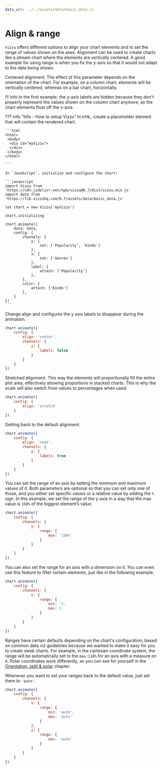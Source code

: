 ```yaml
---
data_url: ../../assets/data/music_data.js
---
```


# Align & range

`Vizzu` offers different options to align your chart elements and to set the
range of values shown on the axes. Alignment can be used to create charts like a
stream chart where the elements are vertically centered. A good example for
using range is when you fix the y-axis so that it would not adapt to the data
being shown.

Centered alignment. The effect of this parameter depends on the orientation of
the chart. For example, on a column chart, elements will be vertically centered,
whereas on a bar chart, horizontally.

!!! info
    In the first example, the y-axis labels are hidden because they don't
    properly represent the values shown on the column chart anymore, as the
    chart elements float off the x-axis.

<div id="tutorial_01"></div>

??? info "Info - How to setup Vizzu"
    In `HTML`, create a placeholder element that will contain the rendered
    chart.

    ```html
    <html>
     <body>
      <div id="myVizzu">
      </div>
     </body>
    </html>

    ```

    In `JavaScript`, initialize and configure the chart:

    ```javascript
    import Vizzu from 'https://cdn.jsdelivr.net/npm/vizzu@0.7/dist/vizzu.min.js'
    import data from 'https://lib.vizzuhq.com/0.7/assets/data/music_data.js'

    let chart = new Vizzu('myVizzu')

    chart.initializing

    chart.animate({
        data: data,
        config: {
            channels: {
                y: {
                    set: ['Popularity', 'Kinds']
                },
                x: {
                    set: ['Genres']
                },
                label: {
                    attach: ['Popularity']
                },
            },
            color: {
                attach: ['Kinds']
            },
        }
    })
    ```

Change align and configures the y axis labels to disappear during the animation.

```javascript
chart.animate({
    config: {
        align: 'center',
        channels: {
            y: {
                labels: false
            }
        }
    }
})
```

Stretched alignment. This way the elements will proportionally fill the entire
plot area, effectively showing proportions in stacked charts. This is why the
scale will also switch from values to percentages when used.

<div id="tutorial_02"></div>

```javascript
chart.animate({
    config: {
        align: 'stretch'
    }
})
```

Getting back to the default alignment.

<div id="tutorial_03"></div>

```javascript
chart.animate({
    config: {
        align: 'none',
        channels: {
            y: {
                labels: true
            }
        }
    }
})
```

You can set the range of an axis by setting the minimum and maximum values of
it. Both parameters are optional so that you can set only one of those, and you
either set specific values or a relative value by adding the `%` sign. In this
example, we set the range of the y-axis in a way that the max value is `150%` of
the biggest element’s value.

<div id="tutorial_04"></div>

```javascript
chart.animate({
    config: {
        channels: {
            y: {
                range: {
                    max: '150%'
                }
            }
        }
    }
})
```

You can also set the range for an axis with a dimension on it. You can even use
this feature to filter certain elements, just like in the following example.

<div id="tutorial_05"></div>

```javascript
chart.animate({
    config: {
        channels: {
            x: {
                range: {
                    min: -2,
                    max: 3
                }
            }
        }
    }
})
```

Ranges have certain defaults depending on the chart's configuration, based on
common data viz guidelines because we wanted to make it easy for you to create
sleek charts. For example, in the cartesian coordinate system, the range will be
automatically set to the `max:110%` for an axis with a measure on it. Polar
coordinates work differently, as you can see for yourself in the
[Orientation, split & polar](./orientation_split_polar.md) chapter.

Whenever you want to set your ranges back to the default value, just set them to
`'auto'`.

<div id="tutorial_06"></div>

```javascript
chart.animate({
    config: {
        channels: {
            x: {
                range: {
                    min: 'auto',
                    max: 'auto'
                }
            },
            y: {
                range: {
                    max: 'auto'
                }
            }
        }
    }
})
```

<script src="../align_range.js"></script>
